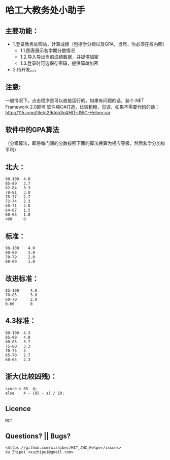 ﻿哈工大教务处小助手
======================

主要功能：
----------
 - 1.登录教务处网站，计算成绩（包括学分绩以及GPA，当然，你必须在校内网）
	 - 1.1.图表展示各学期分数情况
	 - 1.2.导入导出当前成绩数据，并提供加密
	 - 1.3.登录时可选保存密码，提供简单加密
 - 2.待开发。。。

注意:
---------
一般情况下，点击程序是可以直接运行的，如果有问题的话，装个.NET Framework 2.0即可
软件纯C#打造，比较粗糙，见谅，如果不需要代码的话：<http://115.com/file/c29ddo3q#HIT-JWC-Helper.rar>

软件中的GPA算法
----------------
（分级算法，即将每门课的分数按照下面的算法换算为相应等级，然后和学分加权平均）

北大：
-----------
	90-100  4.0   
	85-89   3.7   
	82-84   3.3   
	78-81   3.0   
	75-77   2.7   
	72-74   2.3   
	68-71   2.0   
	64-67   1.5   
	60-63   1.0   
	<60     0

标准：
-----------
	90-100    4.0  
	80-89     3.0   
	70-79     2.0  
	60-69     1.0

改进标准：
-----------
	85-100     4.0  
	70-85      3.0  
	60-70      2.0  
	0-60       0

4.3标准：
-----------
	90-100  4.3  
	85-90   4.0  
	80-85   3.7  
	75-80   3.3  
	70-75   3  
	65-70   2.7  
	60-65   2.3

浙大(比较凶残)：
-----------
	score > 85	4;
	else	4 - (85 - s) / 10;

Licence
----------
	MIT

Questions? || Bugs?
-----------
	<https://github.com/xizhibei/HIT_JWC_Helper/issues>
	Xu Zhipei <xuzhipei@gmail.com>